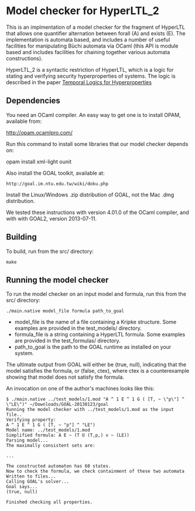 # Model checker for HyperLTL_2 

This is an implmentation of a model checker for the fragment of
HyperLTL that allows one quantifier alternation between forall (A) and
exists (E).  The implementation is automata based, and includes a
number of useful facilities for manipulating Büchi automata via OCaml
(this API is module based and includes facilities for chaining
together various automata constructions).

HyperLTL_2 is a syntactic restriction of HyperLTL, which is a logic 
for stating and verifying security hyperproperties of systems.  The 
logic is described in the paper [Temporal Logics for Hyperproperties](http://faculty.cs.gwu.edu/~clarkson/papers/clarkson_hyper_tl.pdf)

## Dependencies

You need an OCaml compiler.  An easy way to get one is to
install OPAM, available from:

  http://opam.ocamlpro.com/

Run this command to install some libraries that our model checker depends on:

  opam install xml-light ounit
  
Also install the GOAL toolkit, available at:

    http://goal.im.ntu.edu.tw/wiki/doku.php  
    
Install the Linux/Windows .zip distribution of GOAL, not the Mac .dmg 
distribution.

We tested these instructions with version 4.01.0 of the OCaml compiler, and
with with GOAL2, version 2013-07-11.
  
## Building

To build, run from the src/ directory: 

    make

## Running the model checker

To run the model checker on an input model and formula, run this from the src/
directory:

    ./main.native model_file formula path_to_goal

- model_file is the name of a file containing a Kripke structure.
  Some examples are provided in the test_models/ directory.
- formula_file is a string containing a HyperLTL formula.
  Some examples are provided in the test_formulas/ directory.
- path_to_goal is the path to the GOAL runtime as installed 
  on your system.
  
The ultimate output from GOAL will either be (true, null), indicating that
the model satisfies the formula, or (false, ctex), where ctex is a
counterexample showing that model does not satisfy the formula.
  
An invocation on one of the author's machines looks like this:

    $ ./main.native ../test_models/1.mod "A ^ 1 E ^ 1 G ( [T, ~ \"p\"] ^ \"LE\")" ~/Downloads/GOAL-20130123/goal
    Running the model checker with ../test_models/1.mod as the input file..
    Verifying property:
    A ^ 1 E ^ 1 G ( [T, ~ "p"] ^ "LE")
    Model name: ../test_models/1.mod
    Simplified formula: A E ~ (T U (T,p,) v ~ (LE))
    Parsing model...
    The maximally consistent sets are:
    
    ...

    The constructed automaton has 60 states.
    Now to check the formula, we check containment of these two automata
    Written to files...
    Calling GOAL's solver...
    Goal says...
    (true, null)

    Finished checking all properties.

